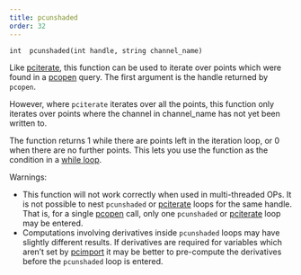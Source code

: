 ```yaml
---
title: pcunshaded
order: 32
---
```

`int  pcunshaded(int handle, string channel_name)`

Like [pciterate](./pciterate "This function can be used to iterate over all the points which were
found in the pcopen query."), this function can be used to iterate over
points which were found in a [pcopen](./pcopen "Returns a handle to a point cloud file.") query. The first argument is
the handle returned by `pcopen`.

However, where `pciterate` iterates over all the points, this function
only iterates over points where the channel in channel_name has
not yet been written to.

The function returns 1 while there are points left in the iteration loop,
or 0 when there are no further points. This lets you use the function as
the condition in a [while loop](../statement.html).

Warnings:

- This function will not work correctly when used in multi-threaded OPs.
  It is not possible to nest `pcunshaded` or [pciterate](./pciterate "This function can be used to iterate over all the points which were
  found in the pcopen query.")
  loops for the same handle. That is, for a single [pcopen](./pcopen "Returns a handle to a point cloud file.")
  call, only one `pcunshaded` or [pciterate](./pciterate "This function can be used to iterate over all the points which were
  found in the pcopen query.") loop may be
  entered.
- Computations involving derivatives inside `pcunshaded` loops may have
  slightly different results. If derivatives are required for variables
  which aren’t set by [pcimport](./pcimport "Imports channel data from a point cloud inside a pciterate or a pcunshaded loop.") it may be better to
  pre-compute the derivatives before the `pcunshaded` loop is entered.
